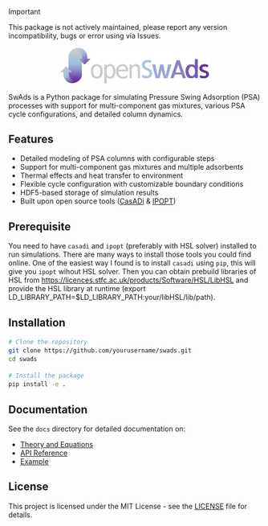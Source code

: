 > [!IMPORTANT]
> This package is not actively maintained, please report any version incompatibility, bugs or error using via Issues.

<p align="center">
  <img src="assets/logo.png" alt="SwAds Logo" width="300"/>
</p>

SwAds is a Python package for simulating Pressure Swing Adsorption (PSA) processes with support for multi-component gas mixtures, various PSA cycle configurations, and detailed column dynamics.

## Features

- Detailed modeling of PSA columns with configurable steps
- Support for multi-component gas mixtures and multiple adsorbents
- Thermal effects and heat transfer to environment
- Flexible cycle configuration with customizable boundary conditions
- HDF5-based storage of simulation results
- Built upon open source tools ([CasADi](https://web.casadi.org/) & [IPOPT](https://coin-or.github.io/Ipopt/))

## Prerequisite

You need to have `casadi` and `ipopt` (preferably with HSL solver) installed to run simulations. There are many ways to install those tools you could find online. One of the easiest way I found is to install `casadi` using `pip`, this will give you `ipopt` wihout HSL solver. Then you can obtain prebuild libraries of HSL from https://licences.stfc.ac.uk/products/Software/HSL/LibHSL and provide the HSL library at runtime (export LD_LIBRARY_PATH=$LD_LIBRARY_PATH:your/libHSL/lib/path).

## Installation

```bash
# Clone the repository
git clone https://github.com/yourusername/swads.git
cd swads

# Install the package
pip install -e .
```

## Documentation

See the `docs` directory for detailed documentation on:

- [Theory and Equations](docs/theory.md)
- [API Reference](docs/api.md)
- [Example](docs/example.md)

## License

This project is licensed under the MIT License - see the [LICENSE](LICENSE) file for details.
